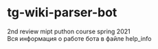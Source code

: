 # tg-wiki-parser-bot
2nd review mipt puthon course spring 2021<br>
Вся информация о работе бота в файле help_info
